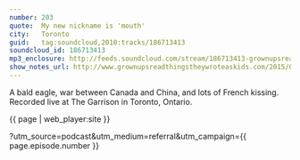 ```yaml
---
number: 203
quote:  My new nickname is 'mouth'
city:   Toronto
guid:   tag:soundcloud,2010:tracks/186713413
soundcloud_id: 186713413
mp3_enclosure: http://feeds.soundcloud.com/stream/186713413-grownupsreadthingstheywroteaskids-s2e03.mp3
show_notes_url: http://www.grownupsreadthingstheywroteaskids.com/2015/01/episode-203-new-nickname-mouthtoronto/
---
```

A bald eagle, war between Canada and China, and lots of French kissing. Recorded live at The Garrison in Toronto, Ontario.

{{ page | web_player:site }}

?utm_source=podcast&utm_medium=referral&utm_campaign={{ page.episode.number }}